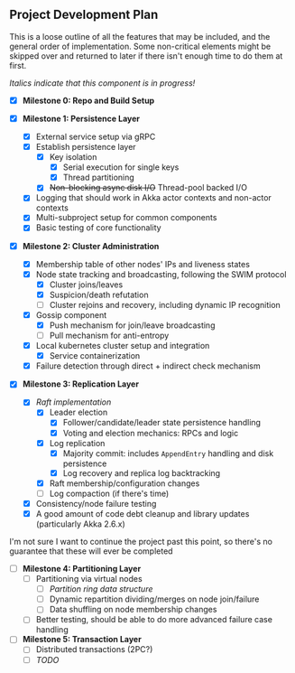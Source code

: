 ## Project Development Plan

This is a loose outline of all the features that may be included, and the general order
of implementation. Some non-critical elements might be skipped over and returned to later if
there isn't enough time to do them at first.

_Italics indicate that this component is in progress!_

- [x] **Milestone 0: Repo and Build Setup**
  
- [x] **Milestone 1: Persistence Layer**
  - [x] External service setup via gRPC
  - [x] Establish persistence layer
    - [x] Key isolation
      - [x] Serial execution for single keys 
      - [x] Thread partitioning
    - [x] ~~Non-blocking async disk I/O~~ Thread-pool backed I/O
  - [x] Logging that should work in Akka actor contexts and non-actor contexts
  - [x] Multi-subproject setup for common components
  - [x] Basic testing of core functionality
  
- [x] **Milestone 2: Cluster Administration**
  - [x] Membership table of other nodes' IPs and liveness states
  - [x] Node state tracking and broadcasting, following the SWIM protocol
    - [x] Cluster joins/leaves
    - [x] Suspicion/death refutation
    - [ ] Cluster rejoins and recovery, including dynamic IP recognition
  - [x] Gossip component
    - [x] Push mechanism for join/leave broadcasting
    - [ ] Pull mechanism for anti-entropy
  - [x] Local kubernetes cluster setup and integration
    - [x] Service containerization  
  - [x] Failure detection through direct + indirect check mechanism
    
- [x] **Milestone 3: Replication Layer**
  - [x] *Raft implementation*
    - [x] Leader election
      - [x] Follower/candidate/leader state persistence handling
      - [x] Voting and election mechanics: RPCs and logic
    - [x] Log replication
      - [x] Majority commit: includes `AppendEntry` handling and disk persistence 
      - [x] Log recovery and replica log backtracking
    - [x] Raft membership/configuration changes
    - [ ] Log compaction (if there's time) 
  - [x] Consistency/node failure testing
  - [x] A good amount of code debt cleanup and library updates (particularly Akka 2.6.x)

I'm not sure I want to continue the project past this point, so there's no guarantee that
these will ever be completed
    
- [ ] **Milestone 4: Partitioning Layer**
  - [ ] Partitioning via virtual nodes
    - [ ] _Partition ring data structure_
    - [ ] Dynamic repartition dividing/merges on node join/failure
    - [ ] Data shuffling on node membership changes
  - [ ] Better testing, should be able to do more advanced failure case handling
  
- [ ] **Milestone 5: Transaction Layer**
  - [ ] Distributed transactions (2PC?)
  - [ ] _TODO_
